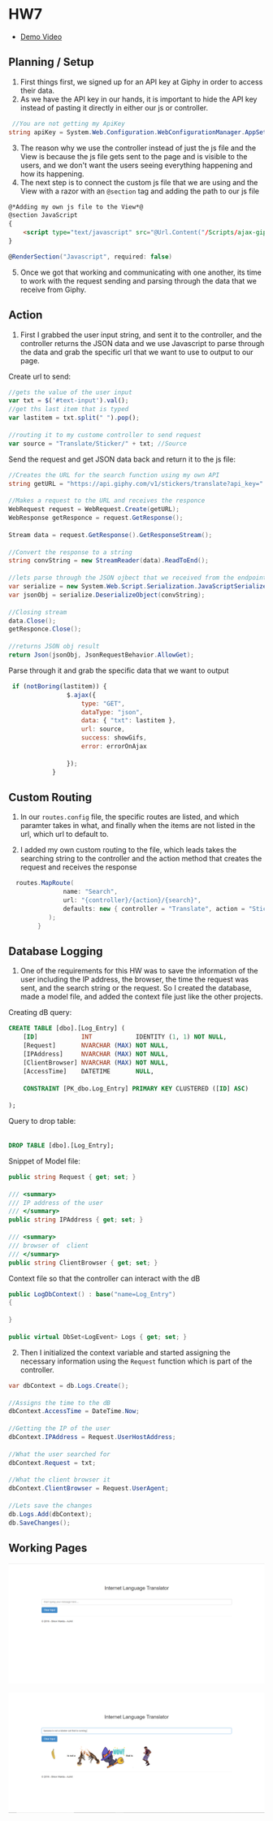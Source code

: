 # HW7

* [Demo Video](https://www.youtube.com/watch?v=gTv8FzgwHOo)

## Planning / Setup

1. First things first, we signed up for an API key at Giphy in order to access their data. 
2. As we have the API key in our hands, it is important to hide the API key instead of pasting it directly in either our js or controller. 

```c#
 //You are not getting my ApiKey
string apiKey = System.Web.Configuration.WebConfigurationManager.AppSettings["APIKEY"];

```

3. The reason why we use the controller instead of just the js file and the View is because the js file gets sent to the page and is visible to the users, and we don't want the users seeing everything happening and how its happening. 
4. The next step is to connect the custom js file that we are using and the View with a razor with an ```@section``` tag and adding the path to our js file

```html
@*Adding my own js file to the View*@
@section JavaScript
{    
    <script type="text/javascript" src="@Url.Content("/Scripts/ajax-giphy.js")"></script>
}

```

```c#
@RenderSection("Javascript", required: false)

```

5. Once we got that working and communicating with one another, its time to work with the request sending and parsing through the data that we receive from Giphy.


## Action 

1. First I grabbed the user input string, and sent it to the controller, and the controller returns the JSON data and we use Javascript to parse through the data and grab the specific url that we want to use to output to our page. 

Create url to send:

```js
//gets the value of the user input
var txt = $('#text-input').val();
//get ths last item that is typed 
var lastitem = txt.split(" ").pop();

//routing it to my custome controller to send request 
var source = "Translate/Sticker/" + txt; //Source
```

Send the request and get JSON data back and return it to the js file:

```c#
//Creates the URL for the search function using my own API
string getURL = "https://api.giphy.com/v1/stickers/translate?api_key=" + apiKey + "&s=" + txt;

//Makes a request to the URL and receives the responce
WebRequest request = WebRequest.Create(getURL);
WebResponse getResponce = request.GetResponse();

Stream data = request.GetResponse().GetResponseStream();

//Convert the response to a string 
string convString = new StreamReader(data).ReadToEnd();

//lets parse through the JSON ojbect that we received from the endpoint
var serialize = new System.Web.Script.Serialization.JavaScriptSerializer();
var jsonObj = serialize.DeserializeObject(convString);

//Closing stream
data.Close();
getResponce.Close();

//returns JSON obj result 
return Json(jsonObj, JsonRequestBehavior.AllowGet);            

```

Parse through it and grab the specific data that we want to output 

```js
 if (notBoring(lastitem)) {
                $.ajax({
                    type: "GET",
                    dataType: "json",
                    data: { "txt": lastitem },
                    url: source,
                    success: showGifs,
                    error: errorOnAjax

                });
            }
```

## Custom Routing 

1. In our ```routes.config``` file, the specific routes are listed, and which paramter takes in what, and finally when the items are not listed in the url, which url to default to. 

2. I added my own custom routing to the file, which leads takes the searching string to the controller and the action method that creates the request and receives the response 

```c#
  routes.MapRoute(
               name: "Search",
               url: "{controller}/{action}/{search}",
               defaults: new { controller = "Translate", action = "Sticker",}
           );
        }

```


## Database Logging 

1. One of the requirements for this HW was to save the information of the user including the IP address, the browser, the time the request was sent, and the search string or the request. So I created the database, made a model file, and added the context file just like the other projects. 

Creating dB query:

```sql
CREATE TABLE [dbo].[Log_Entry] (
    [ID]            INT            IDENTITY (1, 1) NOT NULL,
    [Request]		NVARCHAR (MAX) NOT NULL,
    [IPAddress]		NVARCHAR (MAX) NOT NULL,
	[ClientBrowser]	NVARCHAR (MAX) NOT NULL,
    [AccessTime]    DATETIME       NULL,

    CONSTRAINT [PK_dbo.Log_Entry] PRIMARY KEY CLUSTERED ([ID] ASC)
	
);

```
Query to drop table:

```sql

DROP TABLE [dbo].[Log_Entry];
```

Snippet of Model file:

```c#
public string Request { get; set; }

/// <summary>
/// IP address of the user
/// </summary>
public string IPAddress { get; set; }

/// <summary>
/// browser of  client 
/// </summary>
public string ClientBrowser { get; set; }
```

Context file so that the controller can interact with the dB

```c#
public LogDbContext() : base("name=Log_Entry")
{

}

public virtual DbSet<LogEvent> Logs { get; set; }

```

2. Then I initialized the context variable and started assigning the necessary information using the ```Request``` function which is part of the controller. 

```c#
var dbContext = db.Logs.Create();

//Assigns the time to the dB
dbContext.AccessTime = DateTime.Now;

//Getting the IP of the user
dbContext.IPAddress = Request.UserHostAddress;

//What the user searched for 
dbContext.Request = txt;

//What the client browser it 
dbContext.ClientBrowser = Request.UserAgent;

//Lets save the changes 
db.Logs.Add(dbContext);
db.SaveChanges();

```

## Working Pages 

![Image](working1.PNG)

![Image](working2.PNG)